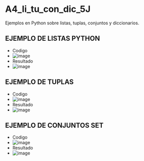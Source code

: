 # A4_li_tu_con_dic_5J
Ejemplos en Python sobre listas, tuplas, conjuntos y diccionarios.

## EJEMPLO DE LISTAS PYTHON
- Codigo
- ![image](https://github.com/user-attachments/assets/675e8f26-e363-4524-a09c-8c5652e3d402)
- Resultado
- ![image](https://github.com/user-attachments/assets/230f1570-573f-480f-9693-b9f34e1c5fe2)

## EJEMPLO DE TUPLAS 
- Codigo
- ![image](https://github.com/user-attachments/assets/939fd5a2-92a2-4753-9a73-65a533b83df0)
- Resultado
- ![image](https://github.com/user-attachments/assets/d9ee0a1b-ba04-44c6-a902-89efc4abb88c)

## EJEMPLO DE CONJUNTOS SET
- Codigo
- ![image](https://github.com/user-attachments/assets/2d29c9f6-0d32-44c0-91c4-7288fba208fa)
- Resultado
- ![image](https://github.com/user-attachments/assets/2156b057-7744-401c-a14c-ff6d34b0ad06)


